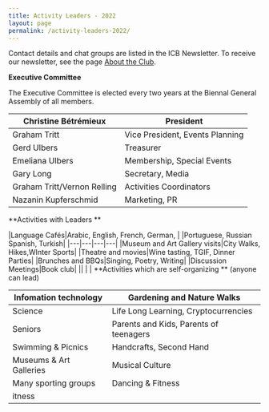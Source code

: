 ```yaml
---
title: Activity Leaders - 2022
layout: page
permalink: /activity-leaders-2022/
---
```


Contact details and chat groups are listed in the ICB Newsletter. To receive our newsletter, see the page [About the Club](https://icberne.org/about/).

**Executive Committee**

The Executive Committee is elected every two years at the Biennal General Assembly of all members.

|Christine Bétrémieux|President |
|---|---|
|Graham Tritt|Vice President, Events Planning|
|Gerd Ulbers|Treasurer|
|Emeliana Ulbers|Membership, Special Events|
|Gary Long|Secretary, Media|
|Graham Tritt/Vernon Relling|Activities Coordinators|
|Nazanin Kupferschmid|Marketing, PR|
**Activities with Leaders **

|Language Cafés|Arabic, English, French, German, |
|Portuguese, Russian Spanish, Turkish|
|---|---|---|---|
|Museum and Art Gallery visits|City Walks, Hikes,WInter Sports|
|Theatre and movies|Wine tasting, TGIF, Dinner Parties|
|Brunches and BBQs|Singing, Poetry, Writing|
|Discussion Meetings|Book club|
||
| |
 **Activities which are self-organizing ** (anyone can lead)

|Infomation technology|Gardening and Nature Walks|
|---|---|
|Science|Life Long Learning, Cryptocurrencies|
|Seniors|Parents and Kids, Parents of teenagers|
|Swimming &amp; Picnics|Handcrafts, Second Hand|
|Museums &amp; Art Galleries|Musical Culture|
|Many sporting groups|Dancing &amp; Fitness|
itness|

